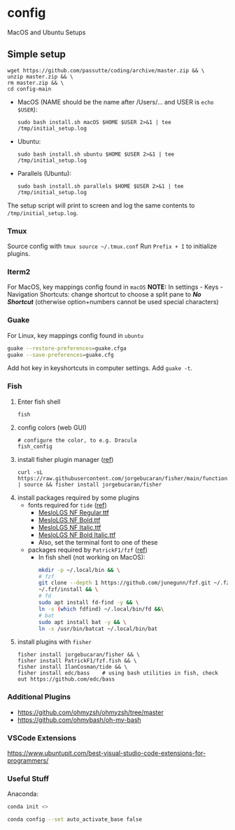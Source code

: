 # config
MacOS and Ubuntu Setups

## Simple setup
```
wget https://github.com/passutte/coding/archive/master.zip && \
unzip master.zip && \
rm master.zip && \
cd config-main
```

* MacOS (NAME should be the name after /Users/... and USER is `echo $USER`):
  ```
  sudo bash install.sh macOS $HOME $USER 2>&1 | tee /tmp/initial_setup.log
  ```
* Ubuntu:
  ```
  sudo bash install.sh ubuntu $HOME $USER 2>&1 | tee /tmp/initial_setup.log
  ```
* Parallels (Ubuntu):
  ```
  sudo bash install.sh parallels $HOME $USER 2>&1 | tee /tmp/initial_setup.log
  ```

The setup script will print to screen and log the same contents to `/tmp/initial_setup.log`.

### Tmux
Source config with ```tmux source ~/.tmux.conf```
Run ```Prefix + I``` to initialize plugins.

### Iterm2
For MacOS, key mappings config found in `macOS`
**NOTE:** In settings - Keys - Navigation Shortcuts: change shortcut to choose a split pane to ***No Shortcut*** (otherwise option+numbers cannot be used special characters)

### Guake 
For Linux, key mappings config found in `ubuntu`
```bash
guake --restore-preferences=guake.cfga
guake --save-preferences=guake.cfg
```

Add hot key in keyshortcuts in computer settings. Add `guake -t`.

### Fish
1. Enter fish shell
    ```
    fish
    ```
2. config colors (web GUI)
    ```
    # configure the color, to e.g. Dracula
    fish_config
    ```
3. install fisher plugin manager ([ref](https://github.com/jorgebucaran/fisher))
    ```
    curl -sL https://raw.githubusercontent.com/jorgebucaran/fisher/main/functions/fisher.fish | source && fisher install jorgebucaran/fisher
    ```
4. install packages required by some plugins
    * fonts required for `tide` ([ref](https://github.com/IlanCosman/tide#fonts))
        * [MesloLGS NF Regular.ttf](https://github.com/IlanCosman/tide/blob/assets/fonts/mesloLGS_NF_regular.ttf?raw=true)
        * [MesloLGS NF Bold.ttf](https://github.com/IlanCosman/tide/blob/assets/fonts/mesloLGS_NF_bold.ttf?raw=true)
        * [MesloLGS NF Italic.ttf](https://github.com/IlanCosman/tide/blob/assets/fonts/mesloLGS_NF_italic.ttf?raw=true)
        * [MesloLGS NF Bold Italic.ttf](https://github.com/IlanCosman/tide/blob/assets/fonts/mesloLGS_NF_bold_italic.ttf?raw=true)
        * Also, set the terminal font to one of these
   * packages required by `PatrickF1/fzf` ([ref](https://github.com/PatrickF1/fzf.fish#installation))
        * In fish shell (not working on MacOS):
            ``` bash
            mkdir -p ~/.local/bin && \
            # fzf
            git clone --depth 1 https://github.com/junegunn/fzf.git ~/.fzf && \
            ~/.fzf/install && \
            # fd
            sudo apt install fd-find -y && \
            ln -s (which fdfind) ~/.local/bin/fd &&\
            # bat
            sudo apt install bat -y && \
            ln -s /usr/bin/batcat ~/.local/bin/bat
            ```
4. install plugins with `fisher`
    ```
    fisher install jorgebucaran/fisher && \
    fisher install PatrickF1/fzf.fish && \
    fisher install IlanCosman/tide && \
    fisher install edc/bass    # using bash utilities in fish, check out https://github.com/edc/bass
    ```


### Additional Plugins
* https://github.com/ohmyzsh/ohmyzsh/tree/master
* https://github.com/ohmybash/oh-my-bash

### VSCode Extensions
https://www.ubuntupit.com/best-visual-studio-code-extensions-for-programmers/

### Useful Stuff

Anaconda:

```bash
conda init <>
```

```bash
conda config --set auto_activate_base false
```